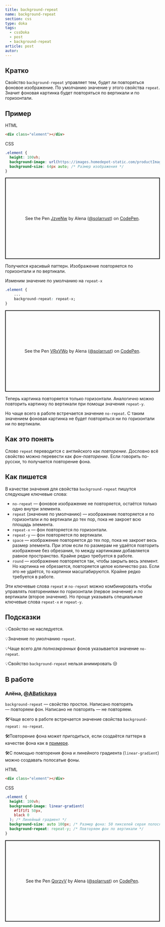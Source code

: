 ```yaml
---
title: background-repeat
name: background-repeat
section: css
type: doka
tags:
  - cssDoka
  - post
  - background-repeat
article: post
autor:
---
```


## Кратко

Свойство `background-repeat` управляет тем, будет ли повторяться фоновое изображение. По умолчанию значение у этого свойства `repeat`. Значит фоновая картинка будет повторяться по вертикали и по горизонтали.

## Пример

HTML

```html
<div class="element"></div>
```

CSS

```css
.element {
  height: 100vh;
  background-image: url(https://images.homedepot-static.com/productImages/3e6f74e5-e705-4f37-b2ce-e2db91463d70/svn/york-wallcoverings-wallpaper-dy0208-64_1000.jpg);
  background-size: 64px auto; /* Размер изображения */
}
```

<p class="codepen" data-height="265" data-theme-id="light" data-default-tab="css,result" data-user="solarrust" data-slug-hash="JzveNw" style="height: 265px; box-sizing: border-box; display: flex; align-items: center; justify-content: center; border: 2px solid; margin: 1em 0; padding: 1em;" data-pen-title="JzveNw">
  <span>See the Pen <a href="https://codepen.io/solarrust/pen/JzveNw">
  JzveNw</a> by Alena (<a href="https://codepen.io/solarrust">@solarrust</a>)
  on <a href="https://codepen.io">CodePen</a>.</span>
</p>

Получился красивый паттерн. Изображение повторяется по горизонтали и по вертикали.

Изменим значение по умолчанию на `repeat-x`

```css
.element {
	...
	background-repeat: repeat-x;
}
```

<p class="codepen" data-height="265" data-theme-id="light" data-default-tab="css,result" data-user="solarrust" data-slug-hash="VRxVWo" style="height: 265px; box-sizing: border-box; display: flex; align-items: center; justify-content: center; border: 2px solid; margin: 1em 0; padding: 1em;" data-pen-title="VRxVWo">
  <span>See the Pen <a href="https://codepen.io/solarrust/pen/VRxVWo">
  VRxVWo</a> by Alena (<a href="https://codepen.io/solarrust">@solarrust</a>)
  on <a href="https://codepen.io">CodePen</a>.</span>
</p>

Теперь картинка повторяется только горизонтали. Аналогично можно повторить картинку по вертикали при помощи значения `repeat-y`.

Но чаще всего в работе встречается значение `no-repeat`. С таким значением фоновая картинка не будет повторяться ни по горизонтали ни по вертикали.

## Как это понять

Слово `repeat` переводится с английского как _повторение_. Дословно всё свойство можно перевести как _фон-повторение_. Если говорить по-русски, то получается повторение фона.

## Как пишется

В качестве значения для свойства `background-repeat` пишутся следующие ключевые слова:

- `no-repeat` — фоновое изображение не повторяется, остаётся только одно внутри элемента.
- `repeat` (значение по умолчанию) — изображение повторяется и по горизонтали и по вертикали до тех пор, пока не закроет всю площадь элемента.
- `repeat-x` — фон повторяется по горизонтали.
- `repeat-y` — фон повторяется по вертикали.
- `space` — изображение повторяется до тех пор, пока не закроет весь размер элемента. При этом если по размерам не удаётся повторить изображение без обрезания, то между картинками добавляется равное пространство. Крайне редко требуется в работе.
- `round` — изображение повторяется так, чтобы закрыть весь элемент. Но картинка не обрезается, повторяется целое количество раз. Если это не удаётся, то картинки масштабируются. Крайне редко требуется в работе.

Эти ключевые слова `repeat` и `no-repeat` можно комбинировать чтобы управлять повторениями по горизонтали (первое значение) и по вертикали (второе значение). Но проще указывать специальные ключевые слова `repeat-x` и `repeat-y`.

## Подсказки

💡Свойство не наследуется.

💡Значение по умолчанию `repeat`.

💡Чаще всего для _полноэкранных_ фонов указывается значение `no-repeat`.

💡Свойство `background-repeat` нельзя анимировать 😒

## В работе

<h3>Алёна, <a href="https://twitter.com/ABatickaya" target="_blank" rel="nofollow noopener noreferrer" class="twitter">@ABatickaya</a></h3>

`background-repeat` — свойство простое. Написано повторять — повторяем фон. Написано не повторять — не повторяем.

🛠Чаще всего в работе встречается значение свойства `background-repeat: no-repeat`.

🛠Повторение фона может пригодиться, если создаётся паттерн в качестве фона как в [примере]().

🛠С помощью повторения фона и линейного градиента (`linear-gradient`) можно создавать полосатые фоны.

HTML

```html
<div class="element"></div>
```

CSS

```css
.element {
  height: 100vh;
  background-image: linear-gradient(
    #f1f1f1 50px,
    black 0
  ); /* Линейный градиент */
  background-size: auto 100px; /* Размер фона: 50 пикселей серая полоска + 50 пикселей чёрная полоска */
  background-repeat: repeat-y; /* Повторяем фон по вертикали */
}
```

<p class="codepen" data-height="265" data-theme-id="light" data-default-tab="css,result" data-user="solarrust" data-slug-hash="QorzvV" style="height: 265px; box-sizing: border-box; display: flex; align-items: center; justify-content: center; border: 2px solid; margin: 1em 0; padding: 1em;" data-pen-title="QorzvV">
  <span>See the Pen <a href="https://codepen.io/solarrust/pen/QorzvV">
  QorzvV</a> by Alena (<a href="https://codepen.io/solarrust">@solarrust</a>)
  on <a href="https://codepen.io">CodePen</a>.</span>
</p>
<script async src="https://static.codepen.io/assets/embed/ei.js"></script>
